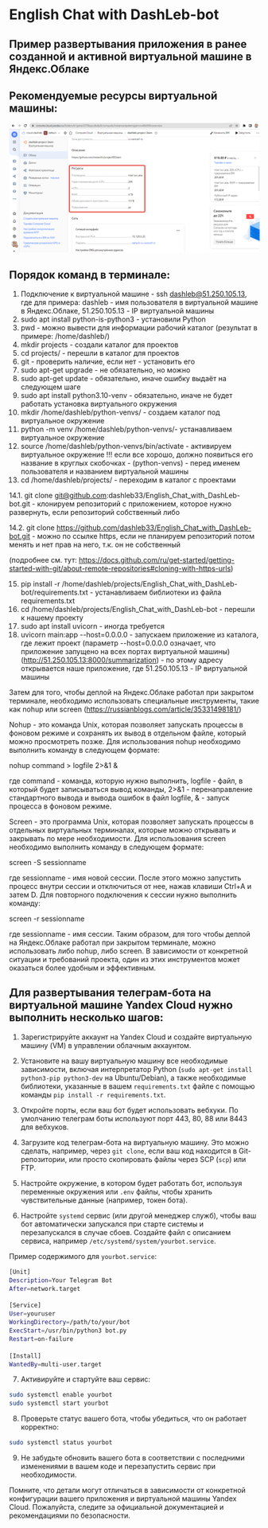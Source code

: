 # English Chat with DashLeb-bot

## Пример развертывания приложения в ранее созданной и активной виртуальной машине в Яндекс.Облаке
## Рекомендуемые ресурсы виртуальной машины:
![Рекомендуемые ресурсы виртуальной машины](https://github.com/dashleb33/English_Chat_with_DashLeb-bot/blob/36297844e25747b2d2346cfb6abd20e2d3ead3f4/%D0%A0%D0%B5%D0%BA%D0%BE%D0%BC%D0%B5%D0%BD%D0%B4%D1%83%D0%B5%D0%BC%D1%8B%D0%B5%20%D1%80%D0%B5%D1%81%D1%83%D1%80%D1%81%D1%8B%20%D0%B2%D0%B8%D1%80%D1%82%D1%83%D0%B0%D0%BB%D1%8C%D0%BD%D0%BE%D0%B9%20%D0%BC%D0%B0%D1%88%D0%B8%D0%BD%D1%8B.png)
## Порядок команд в терминале: 
1. Подключение к виртуальной машине - ssh dashleb@51.250.105.13, где для примера: dashleb - имя пользователя в виртуальной машине в Яндекс.Облаке, 51.250.105.13 - IP виртуальной машины
2. sudo apt install python-is-python3 - установили Python
3. pwd - можно вывести для информации рабочий каталог (результат в примере: /home/dashleb/)
4. mkdir projects - создали каталог для проектов
5. cd projects/ - перешли в каталог для проектов
6. git - проверить наличие, если нет - установить его
7. sudo apt-get upgrade - не обязательно, но можно
8. sudo apt-get update - обязательно, иначе ошибку выдаёт на следующем шаге
9. sudo apt install python3.10-venv - обязательно, иначе не будет работать установка виртуального окружения
10. mkdir /home/dashleb/python-venvs/ - создаем каталог под виртуальное окружение
11. python -m venv /home/dashleb/python-venvs/- устанавливаем виртуальное окружение
12. source /home/dashleb/python-venvs/bin/activate - активируем виртуальное окружение !!! если все хорошо, должно появиться его название в круглых скобочках - (python-venvs) - перед именем пользователя и названием виртуальной машины
13. cd /home/dashleb/projects/ - переходим в каталог с проектами
    
14.1. git clone git@github.com:dashleb33/English_Chat_with_DashLeb-bot.git - клонируем репозиторий с приложением, которое нужно развернуть, если репозиторий собственный либо 

14.2. git clone https://github.com/dashleb33/English_Chat_with_DashLeb-bot.git - можно по ссылке https, если не планируем репозиторий потом менять и нет прав на него, т.к. он не собственный 

(подробнее см. тут: https://docs.github.com/ru/get-started/getting-started-with-git/about-remote-repositories#cloning-with-https-urls)

15. pip install -r /home/dashleb/projects/English_Chat_with_DashLeb-bot/requirements.txt - устанавливаем библиотеки из файла requirements.txt
16. cd /home/dashleb/projects/English_Chat_with_DashLeb-bot - перешли к нашему проекту
17. sudo apt install uvicorn - иногда требуется
18. uvicorn main:app --host=0.0.0.0 - запускаем приложение из каталога, где лежит проект (параметр --host=0.0.0.0 означает, что приложение запущено на всех портах виртуальной машины)
(http://51.250.105.13:8000/summarization) - по этому адресу открывается наше приложение, где 51.250.105.13 - IP виртуальной машины

Затем для того, чтобы деплой на Яндекс.Облаке работал при закрытом терминале, необходимо использовать специальные инструменты, такие как nohup или screen (https://russianblogs.com/article/35331498181/)

Nohup - это команда Unix, которая позволяет запускать процессы в фоновом режиме и сохранять их вывод в отдельном файле, который можно просмотреть позже. Для использования nohup необходимо выполнить команду в следующем формате:


nohup command > logfile 2>&1 &


где command - команда, которую нужно выполнить, logfile - файл, в который будет записываться вывод команды, 2>&1 - перенаправление стандартного вывода и вывода ошибок в файл logfile, & - запуск процесса в фоновом режиме.

Screen - это программа Unix, которая позволяет запускать процессы в отдельных виртуальных терминалах, которые можно открывать и закрывать по мере необходимости. Для использования screen необходимо выполнить команду в следующем формате:


screen -S sessionname


где sessionname - имя новой сессии. После этого можно запустить процесс внутри сессии и отключиться от нее, нажав клавиши Ctrl+A и затем D. Для повторного подключения к сессии нужно выполнить команду:


screen -r sessionname


где sessionname - имя сессии.
Таким образом, для того чтобы деплой на Яндекс.Облаке работал при закрытом терминале, можно использовать либо nohup, либо screen. 
В зависимости от конкретной ситуации и требований проекта, один из этих инструментов может оказаться более удобным и эффективным.




## Для развертывания телеграм-бота на виртуальной машине Yandex Cloud нужно выполнить несколько шагов:

1. Зарегистрируйте аккаунт на Yandex Cloud и создайте виртуальную машину (VM) в управлении облачным аккаунтом.

2. Установите на вашу виртуальную машину все необходимые зависимости, включая интерпретатор Python (`sudo apt-get install python3-pip python3-dev` на Ubuntu/Debian), а также необходимые библиотеки, указанные в вашем `requirements.txt` файле с помощью команды `pip install -r requirements.txt`.

3. Откройте порты, если ваш бот будет использовать вебхуки. По умолчанию телеграм боты используют порт 443, 80, 88 или 8443 для вебхуков.

4. Загрузите код телеграм-бота на виртуальную машину. Это можно сделать, например, через `git clone`, если ваш код находится в Git-репозитории, или просто скопировать файлы через SCP (`scp`) или FTP.

5. Настройте окружение, в котором будет работать бот, используя переменные окружения или `.env` файлы, чтобы хранить чувствительные данные (например, токен бота).

6. Настройте `systemd` сервис (или другой менеджер служб), чтобы ваш бот автоматически запускался при старте системы и перезапускался в случае сбоев. Создайте файл с описанием сервиса, например `/etc/systemd/system/yourbot.service`.

Пример содержимого для `yourbot.service`:

```bash
[Unit]
Description=Your Telegram Bot
After=network.target

[Service]
User=youruser
WorkingDirectory=/path/to/your/bot
ExecStart=/usr/bin/python3 bot.py
Restart=on-failure

[Install]
WantedBy=multi-user.target
```

7. Активируйте и стартуйте ваш сервис:

```bash
sudo systemctl enable yourbot
sudo systemctl start yourbot
```

8. Проверьте статус вашего бота, чтобы убедиться, что он работает корректно:

```bash
sudo systemctl status yourbot
```

9. Не забудьте обновить вашего бота в соответствии с последними изменениями в вашем коде и перезапустить сервис при необходимости.

Помните, что детали могут отличаться в зависимости от конкретной конфигурации вашего приложения и виртуальной машины Yandex Cloud. Пожалуйста, следите за официальной документацией и рекомендациями по безопасности.
